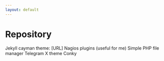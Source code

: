 ```yaml
---
layout: default
---
```


# Repository
Jekyll cayman theme: [URL]
Nagios plugins (useful for me)
Simple PHP file manager
Telegram X theme
Conky 
